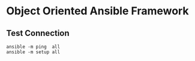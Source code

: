 # Object Oriented Ansible Framework

## Test Connection
```
ansible -m ping  all
ansible -m setup all
```
